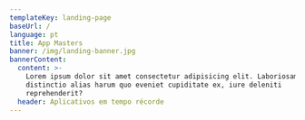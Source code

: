 ```yaml
---
templateKey: landing-page
baseUrl: /
language: pt
title: App Masters
banner: /img/landing-banner.jpg
bannerContent:
  content: >-
    Lorem ipsum dolor sit amet consectetur adipisicing elit. Laboriosam tenetur
    distinctio alias harum quo eveniet cupiditate ex, iure deleniti
    reprehenderit?
  header: Aplicativos em tempo récorde
---
```


